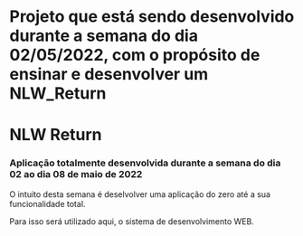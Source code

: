 # Projeto que está sendo desenvolvido durante a semana do dia 02/05/2022, com o propósito de ensinar e desenvolver um  NLW_Return



<h1>NLW Return</h1>
<h3>
  Aplicação totalmente desenvolvida durante a semana do dia 02 ao dia 08 de
  maio de 2022
</h3>

<p>
    O intuito desta semana é deselvolver uma aplicação do zero até a sua funcionalidade total.
</p>
<p>
    Para isso será utilizado aqui, o sistema de desenvolvimento WEB.
</p>
